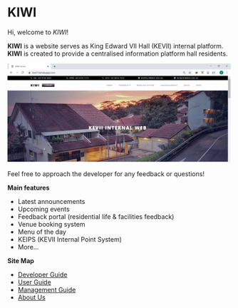 # KIWI 

Hi, welcome to *KIWI*! 

**KIWI** is a website serves as King Edward VII Hall (KEVII) internal platform. **KIWI** is created to provide a centralised information platform hall residents.

![KIWI Home Page](./doc/images/home_page.png)

Feel free to approach the developer for any feedback or questions!

**Main features**
* Latest announcements
* Upcoming events
* Feedback portal (residential life & facilities feedback)
* Venue booking system
* Menu of the day
* KEIPS (KEVII Internal Point System)
* More...


**Site Map**

* [Developer Guide](https://github.com/KE-Web/KIWI-website/blob/master/doc/DeveloperGuide.adoc)
* [User Guide](https://github.com/KE-Web/KIWI-website/blob/master/doc/UserGuide.adoc)
* [Management Guide](https://github.com/KE-Web/KIWI-website/blob/master/doc/ManagementGuide.adoc)
* [About Us](https://github.com/KE-Web/KIWI-website/blob/master/doc/AboutUs.adoc)
